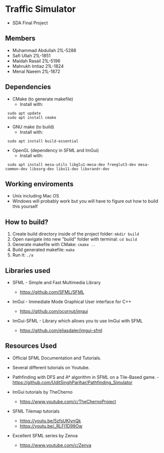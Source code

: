 # Traffic Simulator

- SDA Final Project

## Members

- Muhammad Abdullah 21L-5288
- Safi Ullah 21L-1851
- Maidah Rasail 21L-5196
- Mahrukh Imtiaz 21L-1824
- Menal Naeem 21L-1872
 
## Dependencies

- CMake (to generate makefile)
  - Install with:

```
 sudo apt update
 sudo apt install cmake

```

- GNU make (to build)
  - Install with:

```
 sudo apt install build-essential
```

- OpenGL (dependency in SFML and ImGui)
  - Install with:

```
 sudo apt install mesa-utils libglu1-mesa-dev freeglut3-dev mesa-common-dev libxorg-dev libx11-dev libxrandr-dev
```

## Working enviroments

- Unix including Mac OS
- Windows will probably work but you will have to figure out how to build this yourself

## How to build?

1. Create build directory inside of the project folder: `mkdir build`
2. Open navigate into new "build" folder with terminal: `cd build`
3. Generate makefile with CMake: `cmake ..`
4. Build generated makefile: `make`
5. Run it: `./a`

## Libraries used

- SFML - Simple and Fast Multimedia Library
  - https://github.com/SFML/SFML
- ImGui - Immediate Mode Graphical User interface for C++

  - https://github.com/ocornut/imgui

- ImGui-SFML - Library which allows you to use ImGui with SFML
  - https://github.com/eliasdaler/imgui-sfml

## Resources Used

- Official SFML Documentation and Tutorials.

- Several different tutorials on Youtube.

- Pathfinding with DFS and A\* algorithm in SFML on a Tile-Based game. -https://github.com/UditSinghParihar/Pathfinding_Simulator
- ImGui tutorials by TheCherno
  - https://www.youtube.com/c/TheChernoProject
- SFML Tilemap tutorials
  - https://youtu.be/5zfsUKIynQk
  - https://youtu.be/_RLFI1D99Ow
- Excellent SFML series by Zenva
  - https://www.youtube.com/c/Zenva
